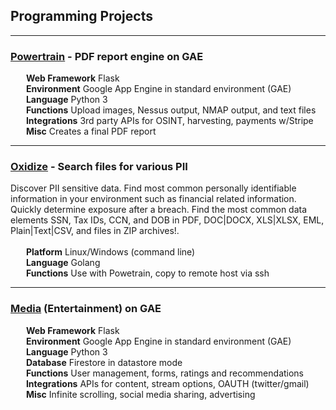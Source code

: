 ## Programming Projects

---

###  <a href="https://oxytis.com/powertrain">Powertrain</a> - PDF report engine on GAE

   **Web Framework**  Flask<br>
   **Environment**  Google App Engine in standard environment (GAE)<br>
   **Language**  Python 3<br>
   **Functions**  Upload images, Nessus output, NMAP output, and text files<br>
   **Integrations**  3rd party APIs for OSINT, harvesting, payments w/Stripe<br>
   **Misc**  Creates a final PDF report<br>

---

###  <a href="https://github.com/oxytis/oxidize">Oxidize</a> - Search files for various PII 
Discover PII sensitive data. Find most common personally identifiable information in your environment such as financial related information. Quickly determine exposure after a breach. Find the most common data elements SSN, Tax IDs, CCN, and DOB in PDF, DOC|DOCX, XLS|XLSX, EML, Plain|Text|CSV, and files in ZIP archives!.
<br><br>
   **Platform**  Linux/Windows (command line)<br>
   **Language**  Golang<br>
   **Functions** Use with Powetrain, copy to remote host via ssh

---

###  <a href="https://rebelmoviereviews.com">Media</a> (Entertainment) on GAE

   **Web Framework**  Flask<br>
   **Environment**  Google App Engine in standard environment (GAE)<br>
   **Language**  Python 3<br>
   **Database**  Firestore in datastore mode<br>
   **Functions** User management, forms, ratings and recommendations<br>
   **Integrations**  APIs for content, stream options, OAUTH (twitter/gmail)<br>
   **Misc**  Infinite scrolling, social media sharing, advertising<br>
